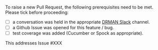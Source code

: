To raise a new Pull Request, the following prerequisites need to be met. Please tick before proceeding:

- [ ] a conversation was held in the appropriate [DRMAN Slack](https://slack.drman.io) channel.
- [ ] a Github Issue was opened for this feature / bug.
- [ ] test coverage was added (Cucumber or Spock as appropriate).

This addresses Issue #XXX
